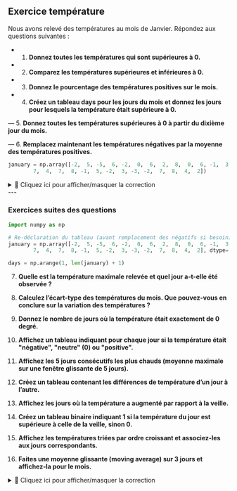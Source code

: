 ## Exercice température

Nous avons relevé des températures au mois de Janvier. Répondez aux questions suivantes :

- 1. **Donnez toutes les températures qui sont supérieures à 0.**

- 2. **Comparez les températures supérieures et inférieures à 0.**

- 3. **Donnez le pourcentage des températures positives sur le mois.**

- 4. **Créez un tableau days pour les jours du mois et donnez les jours pour lesquels la température était supérieure à 0.**

— 5. **Donnez toutes les températures supérieures à 0 à partir du dixième jour du mois.**

— 6. **Remplacez maintenant les températures négatives par la moyenne des températures positives.**


```python
january = np.array([-2,  5, -5,  6, -2,  0,  6,  2,  8,  0,  6, -1,  3,  3,  7,  0, -5,
        7,  4,  7,  8, -1,  5, -2,  3, -3, -2,  7,  8,  4,  2])
```

<details>
<summary>🧠 Cliquez ici pour afficher/masquer la correction</summary>

```python
import numpy as np 

january = np.array([-2,  5, -5,  6, -2,  0,  6,  2,  8,  0,  6, -1,  3,  3,  7,  0, -5,
        7,  4,  7,  8, -1,  5, -2,  3, -3, -2,  7,  8,  4,  2], dtype='float64')

print( "1. Donnez toutes les températures qui sont supérieures à 0.")

print( january[january > 0] )

print("2. Comparez les températures supérieures et inférieures à 0.")

print( sum(january > 0 ) > sum(january <= 0 )   )

print("3. Donnez le pourcentage des températures positives sur le mois.")

print( f" { round( ( sum( january > 0 )  / len(january) ) * 100 , 2 ) } % " )

print("4. Créez un tableau days pour les jours du mois et donnez les jours pour lesquels la température était supérieure à 0.")

days = np.array( range(1, len(january) + 1))
# print(days)
print(days[january > 0])

print( "5. Donnez toutes les températures supérieures à 0 à partir du dixième jour du mois.")
# start:end:step
print( january[9:] [ january[9:] > 0 ] )

# rappels slicing
l = [1, 2, 3, 4, 5, 6]
# à partir de l'indice 3 jusqu'à la fin
print(l[3:])
# par step de 2
print(l[3::2])

print( "6. Remplacez maintenant les températures négatives par la moyenne des températures positives." )

average_positif =  round ( sum ( january[(january > 0)] ) / len(january), 2 )
print(average_positif)
january[ january < 0] = average_positif

print(january)

```

</details>
---

### Exercices suites des questions

```python
import numpy as np

# Re-déclaration du tableau (avant remplacement des négatifs si besoin)
january = np.array([-2,  5, -5,  6, -2,  0,  6,  2,  8,  0,  6, -1,  3,  3,  7,  0, -5,
        7,  4,  7,  8, -1,  5, -2,  3, -3, -2,  7,  8,  4,  2], dtype='float64')

days = np.arange(1, len(january) + 1)
```

7. **Quelle est la température maximale relevée et quel jour a-t-elle été observée ?**

8. **Calculez l’écart-type des températures du mois. Que pouvez-vous en conclure sur la variation des températures ?**

9. **Donnez le nombre de jours où la température était exactement de 0 degré.**

10. **Affichez un tableau indiquant pour chaque jour si la température était "négative", "neutre" (0) ou "positive".**

11. **Affichez les 5 jours consécutifs les plus chauds (moyenne maximale sur une fenêtre glissante de 5 jours).**

12. **Créez un tableau contenant les différences de température d’un jour à l’autre.**

13. **Affichez les jours où la température a augmenté par rapport à la veille.**

14. **Créez un tableau binaire indiquant 1 si la température du jour est supérieure à celle de la veille, sinon 0.**

15. **Affichez les températures triées par ordre croissant et associez-les aux jours correspondants.**

16. **Faites une moyenne glissante (moving average) sur 3 jours et affichez-la pour le mois.**


<details>
<summary>🧠 Cliquez ici pour afficher/masquer la correction</summary>
### Corrections

```python

print("7. Température maximale et jour correspondant")
max_temp = january.max()
day_max = days[january.argmax()]
print(f"Max: {max_temp}° le jour {day_max}")

print("\n8. Écart-type des températures")
std_temp = np.round(np.std(january), 2)
print(f"Écart-type : {std_temp}°")

print("\n9. Nombre de jours avec température exactement 0°")
zero_days = np.sum(january == 0)
print(f"{zero_days} jours avec exactement 0°")

print("\n10. Tableau des états : négatif, neutre ou positif")
etat = np.where(january < 0, "négative", np.where(january == 0, "neutre", "positive"))
print(etat)

print("\n11. Moyenne glissante maximale sur 5 jours")
# Utilisation d'une convolution avec une fenêtre de taille 5
window_size = 5
rolling_means = np.convolve(january, np.ones(window_size)/window_size, mode='valid')
max_window_idx = np.argmax(rolling_means)
print(f"Du jour {max_window_idx + 1} au jour {max_window_idx + window_size} avec moyenne {round(rolling_means[max_window_idx], 2)}°")

print("\n12. Différences de température d’un jour à l’autre")
diffs = np.diff(january)
print(diffs)

print("\n13. Jours où la température a augmenté par rapport à la veille")
up_days = days[1:][diffs > 0]
print(up_days)

print("\n14. Tableau binaire (1 si la température monte, sinon 0)")
binary_change = (diffs > 0).astype(int)
print(binary_change)

print("\n15. Températures triées par ordre croissant avec jours correspondants")
sorted_indices = np.argsort(january)
print("Températures triées :", january[sorted_indices])
print("Jours correspondants :", days[sorted_indices])

print("\n16. Moyenne glissante sur 3 jours")
rolling_means_3 = np.convolve(january, np.ones(3)/3, mode='valid')
print(rolling_means_3)
```
</details>
